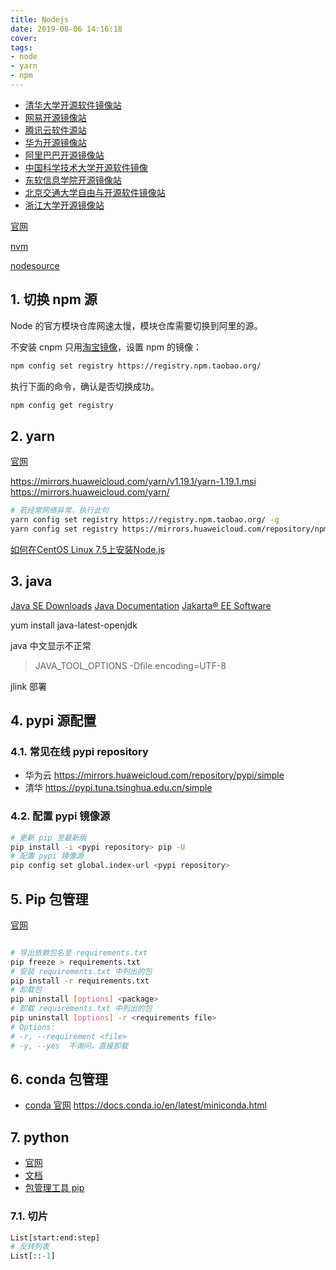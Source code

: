 ```yaml
---
title: Nodejs
date: 2019-08-06 14:16:18
cover:
tags:
- node
- yarn
- npm
---
```


<!-- more -->

- [清华大学开源软件镜像站](https://mirrors.tuna.tsinghua.edu.cn/)
- [网易开源镜像站](http://mirrors.163.com/)
- [腾讯云软件源站](https://mirrors.cloud.tencent.com/)
- [华为开源镜像站](https://mirrors.huaweicloud.com/)
- [阿里巴巴开源镜像站](https://mirrors.aliyun.com)
- [中国科学技术大学开源软件镜像](http://mirrors.ustc.edu.cn/)
- [东软信息学院开源镜像站](http://mirrors.neusoft.edu.cn/)
- [北京交通大学自由与开源软件镜像站](https://mirror.bjtu.edu.cn/)
- [浙江大学开源镜像站](http://mirrors.zju.edu.cn/)

[官网](https://nodejs.org/)

[nvm](https://github.com/nvm-sh/nvm#node-version-manager---)

[nodesource](https://github.com/nodesource/distributions#enterprise-linux-based-distributions)

## 1. 切换 npm 源

Node 的官方模块仓库网速太慢，模块仓库需要切换到阿里的源。

不安装 cnpm 只用[淘宝镜像](https://npm.taobao.org/)，设置 npm 的镜像：

```sh
npm config set registry https://registry.npm.taobao.org/
```

执行下面的命令，确认是否切换成功。

```sh
npm config get registry
```

## 2. yarn

[官网](https://yarnpkg.com)

https://mirrors.huaweicloud.com/yarn/v1.19.1/yarn-1.19.1.msi
https://mirrors.huaweicloud.com/yarn/

```sh
# 若经常网络异常，执行此句
yarn config set registry https://registry.npm.taobao.org/ -g
yarn config set registry https://mirrors.huaweicloud.com/repository/npm/
```

[如何在CentOS Linux 7.5上安装Node.js](https://www.linuxidc.com/Linux/2018-05/152389.htm)

## 3. java

[Java SE Downloads](https://www.oracle.com/java/technologies/javase-downloads.html)
[Java Documentation](https://docs.oracle.com/en/java/)
[Jakarta® EE Software](https://jakarta.ee/)

yum install java-latest-openjdk

java 中文显示不正常
> JAVA_TOOL_OPTIONS -Dfile.encoding=UTF-8

jlink 部署

## 4. pypi 源配置

### 4.1. 常见在线 pypi repository
- 华为云 https://mirrors.huaweicloud.com/repository/pypi/simple
- 清华 https://pypi.tuna.tsinghua.edu.cn/simple

### 4.2. 配置 pypi 镜像源

```sh
# 更新 pip 至最新版
pip install -i <pypi repository> pip -U
# 配置 pypi 镜像源
pip config set global.index-url <pypi repository>
```

## 5. Pip 包管理

[官网](https://pip.pypa.io)

```sh

# 导出依赖包名至 requirements.txt
pip freeze > requirements.txt
# 安装 requirements.txt 中列出的包
pip install -r requirements.txt
# 卸载包
pip uninstall [options] <package>
# 卸载 requirements.txt 中列出的包
pip uninstall [options] -r <requirements file>
# Options:
# -r, --requirement <file>
# -y, --yes  不询问，直接卸载
```

## 6. conda 包管理

- [conda 官网](https://docs.conda.io/en/latest/)
https://docs.conda.io/en/latest/miniconda.html

## 7. python
- [官网](https://www.python.org/) 
- [文档](https://docs.python.org) 
- [包管理工具 pip](https://pip.pypa.io/)

### 7.1. 切片

```python
List[start:end:step]
# 反转列表
List[::-1]
```